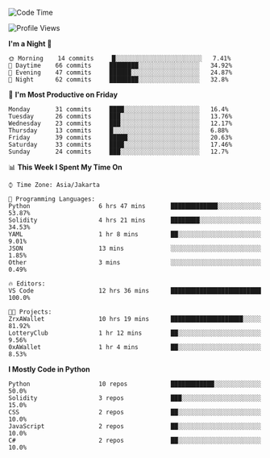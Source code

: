 <!--START_SECTION:waka-->
![Code Time](http://img.shields.io/badge/Code%20Time-990%20hrs%2053%20mins-blue)

![Profile Views](http://img.shields.io/badge/Profile%20Views-4-blue)

**I'm a Night 🦉** 

```text
🌞 Morning    14 commits     █░░░░░░░░░░░░░░░░░░░░░░░░   7.41% 
🌆 Daytime    66 commits     ████████░░░░░░░░░░░░░░░░░   34.92% 
🌃 Evening    47 commits     ██████░░░░░░░░░░░░░░░░░░░   24.87% 
🌙 Night      62 commits     ████████░░░░░░░░░░░░░░░░░   32.8%

```
📅 **I'm Most Productive on Friday** 

```text
Monday       31 commits     ████░░░░░░░░░░░░░░░░░░░░░   16.4% 
Tuesday      26 commits     ███░░░░░░░░░░░░░░░░░░░░░░   13.76% 
Wednesday    23 commits     ███░░░░░░░░░░░░░░░░░░░░░░   12.17% 
Thursday     13 commits     █░░░░░░░░░░░░░░░░░░░░░░░░   6.88% 
Friday       39 commits     █████░░░░░░░░░░░░░░░░░░░░   20.63% 
Saturday     33 commits     ████░░░░░░░░░░░░░░░░░░░░░   17.46% 
Sunday       24 commits     ███░░░░░░░░░░░░░░░░░░░░░░   12.7%

```


📊 **This Week I Spent My Time On** 

```text
⌚︎ Time Zone: Asia/Jakarta

💬 Programming Languages: 
Python                   6 hrs 47 mins       █████████████░░░░░░░░░░░░   53.87% 
Solidity                 4 hrs 21 mins       ████████░░░░░░░░░░░░░░░░░   34.53% 
YAML                     1 hr 8 mins         ██░░░░░░░░░░░░░░░░░░░░░░░   9.01% 
JSON                     13 mins             ░░░░░░░░░░░░░░░░░░░░░░░░░   1.85% 
Other                    3 mins              ░░░░░░░░░░░░░░░░░░░░░░░░░   0.49%

🔥 Editors: 
VS Code                  12 hrs 36 mins      █████████████████████████   100.0%

🐱‍💻 Projects: 
ZrxAWallet               10 hrs 19 mins      ████████████████████░░░░░   81.92% 
LotteryClub              1 hr 12 mins        ██░░░░░░░░░░░░░░░░░░░░░░░   9.56% 
0xAWallet                1 hr 4 mins         ██░░░░░░░░░░░░░░░░░░░░░░░   8.53%

```

**I Mostly Code in Python** 

```text
Python                   10 repos            ████████████░░░░░░░░░░░░░   50.0% 
Solidity                 3 repos             ███░░░░░░░░░░░░░░░░░░░░░░   15.0% 
CSS                      2 repos             ██░░░░░░░░░░░░░░░░░░░░░░░   10.0% 
JavaScript               2 repos             ██░░░░░░░░░░░░░░░░░░░░░░░   10.0% 
C#                       2 repos             ██░░░░░░░░░░░░░░░░░░░░░░░   10.0%

```



<!--END_SECTION:waka-->
